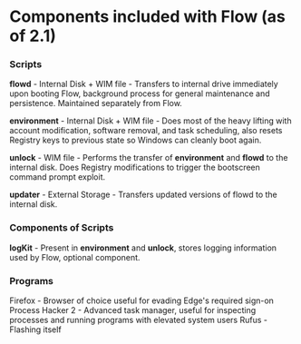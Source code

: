# Components included with Flow (as of 2.1)

### Scripts
**flowd** - Internal Disk + WIM file - Transfers to internal drive immediately upon booting Flow, background process for general maintenance and persistence. Maintained separately from Flow.

**environment** - Internal Disk + WIM file - Does most of the heavy lifting with account modification, software removal, and task scheduling, also resets Registry keys to previous state so Windows can cleanly boot again.

**unlock** - WIM file - Performs the transfer of **environment** and **flowd** to the internal disk. Does Registry modifications to trigger the bootscreen command prompt exploit.

**updater** - External Storage - Transfers updated versions of flowd to the internal disk.

### Components of Scripts

**logKit** - Present in **environment** and **unlock**, stores logging information used by Flow, optional component.

### Programs

Firefox - Browser of choice useful for evading Edge's required sign-on
Process Hacker 2 - Advanced task manager, useful for inspecting processes and running programs with elevated system users
Rufus - Flashing itself
